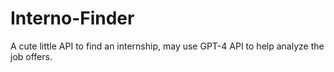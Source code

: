# Interno-Finder
A cute little API to find an internship, may use GPT-4 API to help analyze the job offers.
